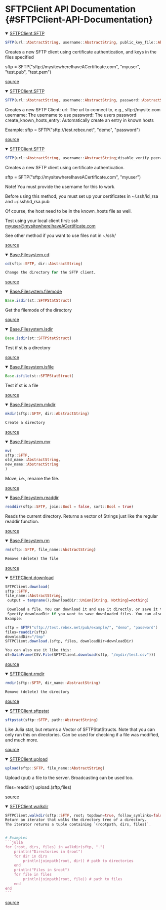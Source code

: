 
# SFTPClient API Documentation {#SFTPClient-API-Documentation}
<details class='jldocstring custom-block' open>
<summary><a id='SFTPClient.SFTP-NTuple{4, AbstractString}' href='#SFTPClient.SFTP-NTuple{4, AbstractString}'><span class="jlbinding">SFTPClient.SFTP</span></a> <Badge type="info" class="jlObjectType jlMethod" text="Method" /></summary>



```julia
SFTP(url::AbstractString, username::AbstractString, public_key_file::AbstractString, private_key_file::AbstractString;disable_verify_peer=false, disable_verify_host=false, verbose=false)
```


Creates a new SFTP client using certificate authentication, and keys in the files specified

sftp = SFTP(&quot;sftp://mysitewhereIhaveACertificate.com&quot;, &quot;myuser&quot;, &quot;test.pub&quot;, &quot;test.pem&quot;)


<Badge type="info" class="source-link" text="source"><a href="https://github.com/stensmo/SFTPClient.jl/blob/47d8fbb598a31465b89e8a0a073235ce52ac4463/src/SFTPImpl.jl#L105-L113" target="_blank" rel="noreferrer">source</a></Badge>

</details>

<details class='jldocstring custom-block' open>
<summary><a id='SFTPClient.SFTP-Tuple{AbstractString, AbstractString, AbstractString}' href='#SFTPClient.SFTP-Tuple{AbstractString, AbstractString, AbstractString}'><span class="jlbinding">SFTPClient.SFTP</span></a> <Badge type="info" class="jlObjectType jlMethod" text="Method" /></summary>



```julia
SFTP(url::AbstractString, username::AbstractString, password::AbstractString;create_known_hosts_entry=true, disable_verify_peer=false, disable_verify_host=false)
```


Creates a new SFTP Client: url: The url to connect to, e.g., sftp://mysite.com username: The username to use password: The users password create_known_hosts_entry: Automatically create an entry in known hosts

Example: sftp = SFTP(&quot;sftp://test.rebex.net&quot;, &quot;demo&quot;, &quot;password&quot;)


<Badge type="info" class="source-link" text="source"><a href="https://github.com/stensmo/SFTPClient.jl/blob/47d8fbb598a31465b89e8a0a073235ce52ac4463/src/SFTPImpl.jl#L158-L172" target="_blank" rel="noreferrer">source</a></Badge>

</details>

<details class='jldocstring custom-block' open>
<summary><a id='SFTPClient.SFTP-Tuple{AbstractString, AbstractString}' href='#SFTPClient.SFTP-Tuple{AbstractString, AbstractString}'><span class="jlbinding">SFTPClient.SFTP</span></a> <Badge type="info" class="jlObjectType jlMethod" text="Method" /></summary>



```julia
SFTP(url::AbstractString, username::AbstractString;disable_verify_peer=false, disable_verify_host=false)
```


Creates a new SFTP client using certificate authentication. 

sftp = SFTP(&quot;sftp://mysitewhereIhaveACertificate.com&quot;, &quot;myuser&quot;)

Note! You must provide the username for this to work. 

Before using this method, you must set up your certificates in ~/.ssh/id_rsa and ~/.ssh/id_rsa.pub

Of course, the host need to be in the known_hosts file as well. 

Test using your local client first: ssh myuser@mysitewhereIhaveACertificate.com

See other method if you want to use files not in ~/ssh/


<Badge type="info" class="source-link" text="source"><a href="https://github.com/stensmo/SFTPClient.jl/blob/47d8fbb598a31465b89e8a0a073235ce52ac4463/src/SFTPImpl.jl#L128-L145" target="_blank" rel="noreferrer">source</a></Badge>

</details>

<details class='jldocstring custom-block' open>
<summary><a id='Base.Filesystem.cd-Tuple{SFTP, AbstractString}' href='#Base.Filesystem.cd-Tuple{SFTP, AbstractString}'><span class="jlbinding">Base.Filesystem.cd</span></a> <Badge type="info" class="jlObjectType jlMethod" text="Method" /></summary>



```julia
cd(sftp::SFTP, dir::AbstractString)

Change the directory for the SFTP client.
```



<Badge type="info" class="source-link" text="source"><a href="https://github.com/stensmo/SFTPClient.jl/blob/47d8fbb598a31465b89e8a0a073235ce52ac4463/src/SFTPImpl.jl#L699-L704" target="_blank" rel="noreferrer">source</a></Badge>

</details>

<details class='jldocstring custom-block' open>
<summary><a id='Base.Filesystem.filemode-Tuple{SFTPStatStruct}' href='#Base.Filesystem.filemode-Tuple{SFTPStatStruct}'><span class="jlbinding">Base.Filesystem.filemode</span></a> <Badge type="info" class="jlObjectType jlMethod" text="Method" /></summary>



```julia
Base.isdir(st::SFTPStatStruct)
```


Get the filemode of the directory


<Badge type="info" class="source-link" text="source"><a href="https://github.com/stensmo/SFTPClient.jl/blob/47d8fbb598a31465b89e8a0a073235ce52ac4463/src/SFTPImpl.jl#L427-L431" target="_blank" rel="noreferrer">source</a></Badge>

</details>

<details class='jldocstring custom-block' open>
<summary><a id='Base.Filesystem.isdir-Tuple{SFTPStatStruct}' href='#Base.Filesystem.isdir-Tuple{SFTPStatStruct}'><span class="jlbinding">Base.Filesystem.isdir</span></a> <Badge type="info" class="jlObjectType jlMethod" text="Method" /></summary>



```julia
Base.isdir(st::SFTPStatStruct)
```


Test if st is a directory


<Badge type="info" class="source-link" text="source"><a href="https://github.com/stensmo/SFTPClient.jl/blob/47d8fbb598a31465b89e8a0a073235ce52ac4463/src/SFTPImpl.jl#L413-L417" target="_blank" rel="noreferrer">source</a></Badge>

</details>

<details class='jldocstring custom-block' open>
<summary><a id='Base.Filesystem.isfile-Tuple{SFTPStatStruct}' href='#Base.Filesystem.isfile-Tuple{SFTPStatStruct}'><span class="jlbinding">Base.Filesystem.isfile</span></a> <Badge type="info" class="jlObjectType jlMethod" text="Method" /></summary>



```julia
Base.isfile(st::SFTPStatStruct)
```


Test if st is a file


<Badge type="info" class="source-link" text="source"><a href="https://github.com/stensmo/SFTPClient.jl/blob/47d8fbb598a31465b89e8a0a073235ce52ac4463/src/SFTPImpl.jl#L420-L424" target="_blank" rel="noreferrer">source</a></Badge>

</details>

<details class='jldocstring custom-block' open>
<summary><a id='Base.Filesystem.mkdir-Tuple{SFTP, AbstractString}' href='#Base.Filesystem.mkdir-Tuple{SFTP, AbstractString}'><span class="jlbinding">Base.Filesystem.mkdir</span></a> <Badge type="info" class="jlObjectType jlMethod" text="Method" /></summary>



```julia
mkdir(sftp::SFTP, dir::AbstractString)

Create a directory
```



<Badge type="info" class="source-link" text="source"><a href="https://github.com/stensmo/SFTPClient.jl/blob/47d8fbb598a31465b89e8a0a073235ce52ac4463/src/SFTPImpl.jl#L752-L758" target="_blank" rel="noreferrer">source</a></Badge>

</details>

<details class='jldocstring custom-block' open>
<summary><a id='Base.Filesystem.mv-Tuple{SFTP, AbstractString, AbstractString}' href='#Base.Filesystem.mv-Tuple{SFTP, AbstractString, AbstractString}'><span class="jlbinding">Base.Filesystem.mv</span></a> <Badge type="info" class="jlObjectType jlMethod" text="Method" /></summary>



```julia
mv(
sftp::SFTP,
old_name::AbstractString,
new_name::AbstractString
)
```


Move, i.e., rename the file. 


<Badge type="info" class="source-link" text="source"><a href="https://github.com/stensmo/SFTPClient.jl/blob/47d8fbb598a31465b89e8a0a073235ce52ac4463/src/SFTPImpl.jl#L765-L774" target="_blank" rel="noreferrer">source</a></Badge>

</details>

<details class='jldocstring custom-block' open>
<summary><a id='Base.Filesystem.readdir' href='#Base.Filesystem.readdir'><span class="jlbinding">Base.Filesystem.readdir</span></a> <Badge type="info" class="jlObjectType jlFunction" text="Function" /></summary>



```julia
readdir(sftp::SFTP, join::Bool = false, sort::Bool = true)
```


Reads the current directory. Returns a vector of Strings just like the regular readdir function.


<Badge type="info" class="source-link" text="source"><a href="https://github.com/stensmo/SFTPClient.jl/blob/47d8fbb598a31465b89e8a0a073235ce52ac4463/src/SFTPImpl.jl#L652-L657" target="_blank" rel="noreferrer">source</a></Badge>

</details>

<details class='jldocstring custom-block' open>
<summary><a id='Base.Filesystem.rm-Tuple{SFTP, AbstractString}' href='#Base.Filesystem.rm-Tuple{SFTP, AbstractString}'><span class="jlbinding">Base.Filesystem.rm</span></a> <Badge type="info" class="jlObjectType jlMethod" text="Method" /></summary>



```julia
rm(sftp::SFTP, file_name::AbstractString)

Remove (delete) the file
```



<Badge type="info" class="source-link" text="source"><a href="https://github.com/stensmo/SFTPClient.jl/blob/47d8fbb598a31465b89e8a0a073235ce52ac4463/src/SFTPImpl.jl#L731-L736" target="_blank" rel="noreferrer">source</a></Badge>

</details>

<details class='jldocstring custom-block' open>
<summary><a id='SFTPClient.download' href='#SFTPClient.download'><span class="jlbinding">SFTPClient.download</span></a> <Badge type="info" class="jlObjectType jlFunction" text="Function" /></summary>



```julia
SFTPClient.download(
sftp::SFTP,
file_name::AbstractString,
 output = tempname();downloadDir::Union{String, Nothing}=nothing)

 Download a file. You can download it and use it directly, or save it to a file. 
 Specify downloadDir if you want to save downloaded files. You can also use broadcasting.
Example:

sftp = SFTP("sftp://test.rebex.net/pub/example/", "demo", "password")
files=readdir(sftp)
downloadDir="/tmp"
SFTPClient.download.(sftp, files, downloadDir=downloadDir)

You can also use it like this:
df=DataFrame(CSV.File(SFTPClient.download(sftp, "/mydir/test.csv")))
```



<Badge type="info" class="source-link" text="source"><a href="https://github.com/stensmo/SFTPClient.jl/blob/47d8fbb598a31465b89e8a0a073235ce52ac4463/src/SFTPImpl.jl#L602-L622" target="_blank" rel="noreferrer">source</a></Badge>

</details>

<details class='jldocstring custom-block' open>
<summary><a id='SFTPClient.rmdir-Tuple{SFTP, AbstractString}' href='#SFTPClient.rmdir-Tuple{SFTP, AbstractString}'><span class="jlbinding">SFTPClient.rmdir</span></a> <Badge type="info" class="jlObjectType jlMethod" text="Method" /></summary>



```julia
rmdir(sftp::SFTP, dir_name::AbstractString)

Remove (delete) the directory
```



<Badge type="info" class="source-link" text="source"><a href="https://github.com/stensmo/SFTPClient.jl/blob/47d8fbb598a31465b89e8a0a073235ce52ac4463/src/SFTPImpl.jl#L742-L746" target="_blank" rel="noreferrer">source</a></Badge>

</details>

<details class='jldocstring custom-block' open>
<summary><a id='SFTPClient.sftpstat-Tuple{SFTP, AbstractString}' href='#SFTPClient.sftpstat-Tuple{SFTP, AbstractString}'><span class="jlbinding">SFTPClient.sftpstat</span></a> <Badge type="info" class="jlObjectType jlMethod" text="Method" /></summary>



```julia
sftpstat(sftp::SFTP, path::AbstractString)
```


Like Julia stat, but returns a Vector of SFTPStatStructs. Note that you can only run this on directories. Can be used for checking if a file was modified, and much more.


<Badge type="info" class="source-link" text="source"><a href="https://github.com/stensmo/SFTPClient.jl/blob/47d8fbb598a31465b89e8a0a073235ce52ac4463/src/SFTPImpl.jl#L520-L525" target="_blank" rel="noreferrer">source</a></Badge>

</details>

<details class='jldocstring custom-block' open>
<summary><a id='SFTPClient.upload-Tuple{SFTP, AbstractString}' href='#SFTPClient.upload-Tuple{SFTP, AbstractString}'><span class="jlbinding">SFTPClient.upload</span></a> <Badge type="info" class="jlObjectType jlMethod" text="Method" /></summary>



```julia
upload(sftp::SFTP, file_name::AbstractString)
```


Upload (put) a file to the server. Broadcasting can be used too. 

files=readdir() upload.(sftp,files)


<Badge type="info" class="source-link" text="source"><a href="https://github.com/stensmo/SFTPClient.jl/blob/47d8fbb598a31465b89e8a0a073235ce52ac4463/src/SFTPImpl.jl#L574-L582" target="_blank" rel="noreferrer">source</a></Badge>

</details>

<details class='jldocstring custom-block' open>
<summary><a id='SFTPClient.walkdir-Tuple{SFTP, Any}' href='#SFTPClient.walkdir-Tuple{SFTP, Any}'><span class="jlbinding">SFTPClient.walkdir</span></a> <Badge type="info" class="jlObjectType jlMethod" text="Method" /></summary>



````julia
SFTPClient.walkdir(sftp::SFTP, root; topdown=true, follow_symlinks=false, onerror=throw)
Return an iterator that walks the directory tree of a directory.
The iterator returns a tuple containing `(rootpath, dirs, files)`.


# Examples
```julia
for (root, dirs, files) in walkdir(sftp, ".")
    println("Directories in $root")
    for dir in dirs
        println(joinpath(root, dir)) # path to directories
    end
    println("Files in $root")
    for file in files
        println(joinpath(root, file)) # path to files
    end
end
```
````



<Badge type="info" class="source-link" text="source"><a href="https://github.com/stensmo/SFTPClient.jl/blob/47d8fbb598a31465b89e8a0a073235ce52ac4463/src/SFTPImpl.jl#L309-L329" target="_blank" rel="noreferrer">source</a></Badge>

</details>

